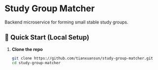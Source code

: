 # Study Group Matcher

Backend microservice for forming small stable study groups.
## 🚀 Quick Start (Local Setup)

1. **Clone the repo**
   ```bash
   git clone https://github.com/tianxuansun/study-group-matcher.git
   cd study-group-matcher
